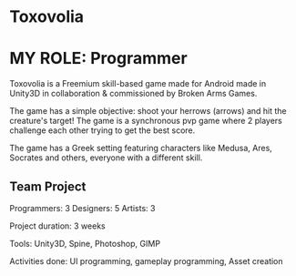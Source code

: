 # Toxovolia

# MY ROLE: Programmer

Toxovolia is a Freemium skill-based game made for Android made in Unity3D in collaboration & commissioned by Broken Arms Games.

The game has a simple objective: shoot your herrows (arrows) and hit the creature's target!
The game is a synchronous pvp game where 2 players challenge each other trying to get the best score.

The game has a Greek setting featuring characters like Medusa, Ares, Socrates and others, everyone with a different skill.

## Team Project

Programmers: 3
Designers: 5
Artists: 3

Project duration: 3 weeks

Tools: Unity3D, Spine, Photoshop, GIMP

Activities done: UI programming, gameplay programming, Asset creation



